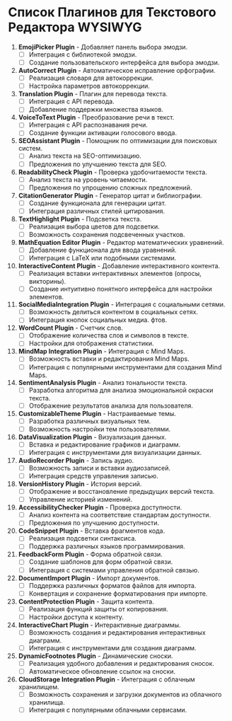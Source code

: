 # Список Плагинов для Текстового Редактора WYSIWYG

1. **EmojiPicker Plugin** - Добавляет панель выбора эмодзи.
    - [ ] Интеграция с библиотекой эмодзи.
    - [ ] Создание пользовательского интерфейса для выбора эмодзи.

2. **AutoCorrect Plugin** - Автоматическое исправление орфографии.
    - [ ] Реализация словаря для автокоррекции.
    - [ ] Настройка параметров автокоррекции.

3. **Translation Plugin** - Плагин для перевода текста.
    - [ ] Интеграция с API перевода.
    - [ ] Добавление поддержки множества языков.

4. **VoiceToText Plugin** - Преобразование речи в текст.
    - [ ] Интеграция с API распознавания речи.
    - [ ] Создание функции активации голосового ввода.

5. **SEOAssistant Plugin** - Помощник по оптимизации для поисковых систем.
    - [ ] Анализ текста на SEO-оптимизацию.
    - [ ] Предложения по улучшению текста для SEO.

6. **ReadabilityCheck Plugin** - Проверка удобочитаемости текста.
    - [ ] Анализ текста на уровень читаемости.
    - [ ] Предложения по упрощению сложных предложений.

7. **CitationGenerator Plugin** - Генератор цитат и библиографии.
    - [ ] Создание функционала для генерации цитат.
    - [ ] Интеграция различных стилей цитирования.

8. **TextHighlight Plugin** - Подсветка текста.
    - [ ] Реализация выбора цветов для подсветки.
    - [ ] Возможность сохранения подсвеченных участков.

9. **MathEquation Editor Plugin** - Редактор математических уравнений.
   - [ ] Добавление функционала для ввода уравнений.
   - [ ] Интеграция с LaTeX или подобными системами.

10. **InteractiveContent Plugin** - Добавление интерактивного контента.
    - [ ] Реализация вставки интерактивных элементов (опросы, викторины).
    - [ ] Создание интуитивно понятного интерфейса для настройки элементов.

11. **SocialMediaIntegration Plugin** - Интеграция с социальными сетями.
    - [ ] Возможность делиться контентом в социальных сетях.
    - [ ] Интеграция кнопок социальных медиа. фтов.

12. **WordCount Plugin** - Счетчик слов.
    - [ ] Отображение количества слов и символов в тексте.
    - [ ] Настройки для отображения статистики.

13. **MindMap Integration Plugin** - Интеграция с Mind Maps.
    - [ ] Возможность вставки и редактирования Mind Maps.
    - [ ] Интеграция с популярными инструментами для создания Mind Maps.

14. **SentimentAnalysis Plugin** - Анализ тональности текста.
    - [ ] Разработка алгоритма для анализа эмоциональной окраски текста.
    - [ ] Отображение результатов анализа для пользователя.

15. **CustomizableTheme Plugin** - Настраиваемые темы.
    - [ ] Разработка различных визуальных тем.
    - [ ] Возможность настройки тем пользователями.

16. **DataVisualization Plugin** - Визуализация данных.
    - [ ] Вставка и редактирование графиков и диаграмм.
    - [ ] Интеграция с инструментами для визуализации данных.

17. **AudioRecorder Plugin** - Запись аудио.
    - [ ] Возможность записи и вставки аудиозаписей.
    - [ ] Интеграция средств управления записью.

18. **VersionHistory Plugin** - История версий.
    - [ ] Отображение и восстановление предыдущих версий текста.
    - [ ] Управление историей изменений.

19. **AccessibilityChecker Plugin** - Проверка доступности.
    - [ ] Анализ контента на соответствие стандартам доступности.
    - [ ] Предложения по улучшению доступности.

20. **CodeSnippet Plugin** - Вставка фрагментов кода.
    - [ ] Реализация подсветки синтаксиса.
    - [ ] Поддержка различных языков программирования.

21. **FeedbackForm Plugin** - Форма обратной связи.
    - [ ] Создание шаблонов для форм обратной связи.
    - [ ] Интеграция с системами управления обратной связью.

22. **DocumentImport Plugin** - Импорт документов.
    - [ ] Поддержка различных форматов файлов для импорта.
    - [ ] Конвертация и сохранение форматирования при импорте.

23. **ContentProtection Plugin** - Защита контента.
    - [ ] Реализация функций защиты от копирования.
    - [ ] Настройки доступа к контенту.

24. **InteractiveChart Plugin** - Интерактивные диаграммы.
    - [ ] Возможность создания и редактирования интерактивных диаграмм.
    - [ ] Интеграция с инструментами для создания диаграмм.

25. **DynamicFootnotes Plugin** - Динамические сноски.
    - [ ] Реализация удобного добавления и редактирования сносок.
    - [ ] Автоматическое обновление ссылок на сноски.

26. **CloudStorage Integration Plugin** - Интеграция с облачным хранилищем.
    - [ ] Возможность сохранения и загрузки документов из облачного хранилища.
    - [ ] Интеграция с популярными облачными сервисами.
